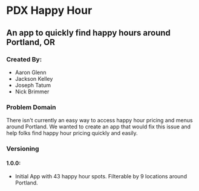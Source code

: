 # PDX Happy Hour

## An app to quickly find happy hours around Portland, OR

### Created By:

 - Aaron Glenn
 - Jackson Kelley
 - Joseph Tatum
 - Nick Brimmer

 ### Problem Domain

 There isn't currently an easy way to access happy hour pricing and menus around Portland. We wanted to create an app that would fix this issue and help folks find happy hour pricing quickly and easily.

 ### Versioning

 #### 1.0.0:
  - Initial App with 43 happy hour spots. Filterable by 9 locations around Portland.